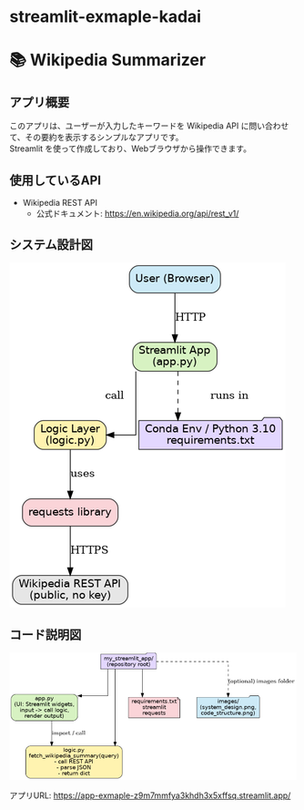 # streamlit-exmaple-kadai
# 📚 Wikipedia Summarizer

## アプリ概要
このアプリは、ユーザーが入力したキーワードを Wikipedia API に問い合わせて、その要約を表示するシンプルなアプリです。  
Streamlit を使って作成しており、Webブラウザから操作できます。

## 使用しているAPI
- Wikipedia REST API  
  - 公式ドキュメント: https://en.wikipedia.org/api/rest_v1/



## システム設計図
![System Design](system_design.png)  


## コード説明図
![Code Structure](code_structure.png)  


アプリURL: https://app-exmaple-z9m7mmfya3khdh3x5xffsq.streamlit.app/
